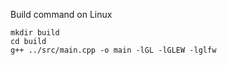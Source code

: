 Build command on Linux

```
mkdir build
cd build
g++ ../src/main.cpp -o main -lGL -lGLEW -lglfw
```
